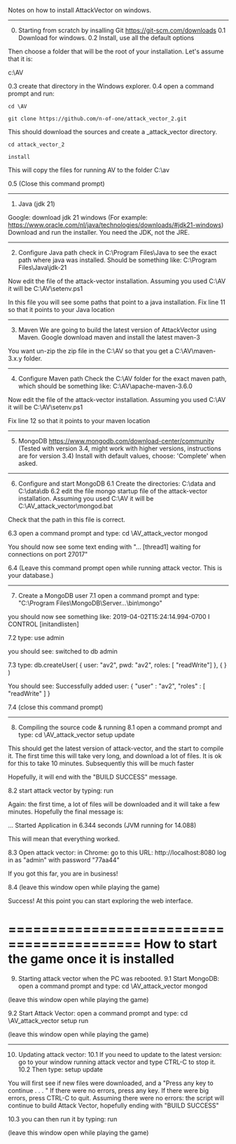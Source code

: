 Notes on how to install AttackVector on windows.

---------------------
0. Starting from scratch by insalling Git
   https://git-scm.com/downloads
   0.1 Download for windows.
   0.2 Install, use all the default options

Then choose a folder that will be the root of your installation. Let's assume that it is:

c:\AV

0.3 create that directory in the Windows explorer.
0.4 open a command prompt and run:

`cd \AV`

`git clone https://github.com/n-of-one/attack_vector_2.git`

This should download the sources and create a _attack_vector directory.

`cd attack_vector_2`

`install`

This will copy the files for running AV to the folder C:\av

0.5 (Close this command prompt)

---------------------
1. Java (jdk 21)

Google: download jdk 21 windows
(For example: https://www.oracle.com/nl/java/technologies/downloads/#jdk21-windows)
Download and run the installer. You need the JDK, not the JRE.


---------------------
2. Configure Java path
   check in C:\Program Files\Java to see the exact path where java was installed. Should be something like:
   C:\Program Files\Java\jdk-21

Now edit the file of the attack-vector installation. Assuming you used C:\AV it will be C:\AV\setenv.ps1

In this file you will see some paths that point to a java installation. Fix line 11 so that it points to
your Java location


---------------------
3. Maven
   We are going to build the latest version of AttackVector using Maven. Google download maven and install the latest maven-3


You want un-zip the zip file in the C:\AV so that you get a C:\AV\maven-3.x.y folder.


---------------------
4. Configure Maven path
   Check the C:\AV folder for the exact maven path, which should be something like:
   C:\AV\apache-maven-3.6.0

Now edit the file of the attack-vector installation. Assuming you used C:\AV it will be C:\AV\setenv.ps1

Fix line 12 so that it points to your maven location


---------------------
5. MongoDB
   https://www.mongodb.com/download-center/community
   (Tested with version 3.4, might work with higher versions, instructions are for version 3.4)
   Install with default values, choose: 'Complete' when asked.


---------------------
6. Configure and start MongoDB
   6.1 Create the directories: C:\data and C:\data\db
   6.2 edit the file mongo startup file of the attack-vector installation.
   Assuming you used C:\AV it will be C:\AV\_attack_vector\mongod.bat

Check that the path in this file is correct.

6.3 open a command prompt and type:
cd \AV\_attack_vector
mongod

You should now see some text ending with "... [thread1] waiting for connections on port 27017"

6.4 (Leave this command prompt open while running attack vector. This is your database.)


---------------------
7. Create a MongoDB user
   7.1 open a command prompt and type:
   "C:\Program Files\MongoDB\Server\...\bin\mongo"

you should now see something like:
2019-04-02T15:24:14.994-0700 I CONTROL  [initandlisten]
>

7.2 type:
use admin

you should see: switched to db admin

7.3 type:
db.createUser( { user: "av2",
pwd: "av2",
roles: [ "readWrite"] },
{ } )


You should see: Successfully added user: { "user" : "av2", "roles" : [ "readWrite" ] }

7.4 (close this command prompt)

---------------------
8. Compiling the source code & running
   8.1 open a command prompt and type:
   cd \AV\_attack_vector
   setup
   update

This should get the latest version of attack-vector, and the start to compile it. The first time this will take very
long, and download a lot of files. It is ok for this to take 10 minutes. Subsequently this will be much faster

Hopefully, it will end with the "BUILD SUCCESS" message.

8.2 start attack vector by typing:
run


Again: the first time, a lot of files will be downloaded and it will take a few minutes. Hopefully the final message is:

... Started Application in 6.344 seconds (JVM running for 14.088)

This will mean that everything worked.

8.3 Open attack vector:
in Chrome: go to this URL: http://localhost:8080
log in as "admin" with password "77aa44"

If you got this far, you are in business!

8.4 (leave this window open while playing the game)


Success! At this point you can start exploring the web interface.


==========================================
How to start the game once it is installed
==========================================

9. Starting attack vector when the PC was rebooted.
   9.1 Start MongoDB: open a command prompt and type:
   cd \AV\_attack_vector
   mongod

(leave this window open while playing the game)

9.2 Start Attack Vector: open a command prompt and type:
cd \AV\_attack_vector
setup
run

(leave this window open while playing the game)


---------------------
10. Updating attack vector:
    10.1 If you need to update to the latest version: go to your window running attack vector and type CTRL-C to stop it.
    10.2 Then type:
    setup
    update

You will first see if new files were downloaded, and a "Press any key to continue . . . "
If there were no errors, press any key. If there were big errors, press CTRL-C to quit.
Assuming there were no errors: the script will continue to build Attack Vector, hopefully ending with "BUILD SUCCESS"

10.3 you can then run it by typing:
run

(leave this window open while playing the game)






